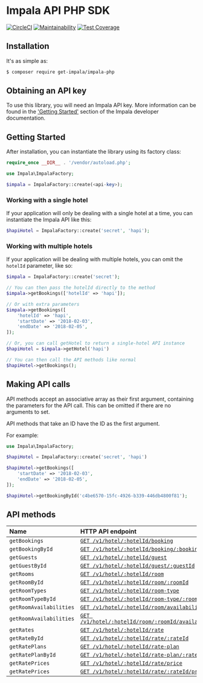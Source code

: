 # Impala API PHP SDK
[![CircleCI](https://circleci.com/gh/GetImpala/impala-php.svg?style=svg)](https://circleci.com/gh/GetImpala/impala-php)
[![Maintainability](https://api.codeclimate.com/v1/badges/94b4737a43d9fddca5c4/maintainability)](https://codeclimate.com/github/GetImpala/impala-php/maintainability)
[![Test Coverage](https://api.codeclimate.com/v1/badges/94b4737a43d9fddca5c4/test_coverage)](https://codeclimate.com/github/GetImpala/impala-php/test_coverage)

## Installation

It's as simple as:

```bash
$ composer require get-impala/impala-php
```

## Obtaining an API key

To use this library, you will need an Impala API key. More information can be
found in the ['Getting Started'][getting-started] section of the Impala developer documentation.

## Getting Started

After installation, you can instantiate the library using its factory class:

```php
require_once __DIR__ . '/vendor/autoload.php';

use Impala\ImpalaFactory;

$impala = ImpalaFactory::create(<api-key>);
```

### Working with a single hotel

If your application will only be dealing with a single hotel at a time,
you can instantiate the Impala API like this:

```php
$hapiHotel = ImpalaFactory::create('secret', 'hapi');
```

### Working with multiple hotels

If your application will be dealing with multiple hotels, you can omit the `hotelId`
parameter, like so:

```php
$impala = ImpalaFactory::create('secret');

// You can then pass the hotelId directly to the method
$impala->getBookings(['hotelId' => 'hapi']);

// Or with extra parameters
$impala->getBookings([
    'hotelId' => 'hapi',
    'startDate' => '2018-02-03',
    'endDate' => '2018-02-05',
]);

// Or, you can call getHotel to return a single-hotel API instance
$hapiHotel = $impala->getHotel('hapi')

// You can then call the API methods like normal
$hapiHotel->getBookings();
```

## Making API calls

API methods accept an associative array as their first argument, containing the parameters for the API call. This can be omitted if there are no arguments to set.

API methods that take an ID have the ID as the first argument.

For example:

```php
use Impala\ImpalaFactory;

$hapiHotel = ImpalaFactory::create('secret', 'hapi')

$hapiHotel->getBookings([
    'startDate' => '2018-02-03',
    'endDate' => '2018-02-05',
]);

$hapiHotel->getBookingById('c4be6570-15fc-4926-b339-446db4800f81');
```

## API methods

| Name                     | HTTP API endpoint                                                             |
|:-------------------------|:------------------------------------------------------------------------------|
| `getBookings`            | [`GET /v1/hotel/:hotelId/booking`][type-booking]                              |
| `getBookingById`         | [`GET /v1/hotel/:hotelId/booking/:bookingId`][type-booking]                   |
| `getGuests`              | [`GET /v1/hotel/:hotelId/guest`][type-guest]                                  |
| `getGuestById`           | [`GET /v1/hotel/:hotelId/guest/:guestId`][type-guest]                         |
| `getRooms`               | [`GET /v1/hotel/:hotelId/room`][type-room]                                    |
| `getRoomById`            | [`GET /v1/hotel/:hotelId/room/:roomId`][type-room]                            |
| `getRoomTypes`           | [`GET /v1/hotel/:hotelId/room-type`][type-roomtype]                           |
| `getRoomTypeById`        | [`GET /v1/hotel/:hotelId/room-type/:roomTypeId`][type-roomtype]               |
| `getRoomAvailabilities`  | [`GET /v1/hotel/:hotelId/room/availability`][type-roomavailability]           |
| `getRoomAvailabilities`  | [`GET /v1/hotel/:hotelId/room/:roomId/availability`][type-roomavailability]   |
| `getRates`               | [`GET /v1/hotel/:hotelId/rate`][type-rate]                                    |
| `getRateById`            | [`GET /v1/hotel/:hotelId/rate/:rateId`][type-rate]                            |
| `getRatePlans`           | [`GET /v1/hotel/:hotelId/rate-plan`][type-rateplan]                           |
| `getRatePlanById`        | [`GET /v1/hotel/:hotelId/rate-plan/:ratePlanId`][type-rateplan]               |
| `getRatePrices`          | [`GET /v1/hotel/:hotelId/rate/price`][type-rateprice]                         |
| `getRatePrices`          | [`GET /v1/hotel/:hotelId/rate/:rateId/price`][type-rateprice]                 |

[getting-started]: https://docs.getimpala.com/#getting-started
[type-booking]: https://docs.getimpala.com/#booking
[type-guest]: https://docs.getimpala.com/#guest
[type-room]: https://docs.getimpala.com/#room
[type-roomtype]: https://docs.getimpala.com/#room-type
[type-roomavailability]: https://docs.getimpala.com/#room-availability
[type-rate]: https://docs.getimpala.com/#rate
[type-rateplan]: https://docs.getimpala.com/#rate-plan
[type-rateprice]: https://docs.getimpala.com/#rate-price

